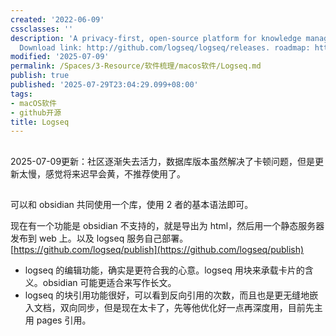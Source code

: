 ```yaml
---
created: '2022-06-09'
cssclasses: ''
description: 'A privacy-first, open-source platform for knowledge management and collaboration.
  Download link: http://github.com/logseq/logseq/releases. roadmap: http://trello.com/b/8txSM12G/roadmap'
modified: '2025-07-09'
permalink: /Spaces/3-Resource/软件梳理/macos软件/Logseq.md
publish: true
published: '2025-07-29T23:04:29.099+08:00'
tags:
- macOS软件
- github开源
title: Logseq
---
```

##

2025-07-09更新：社区逐渐失去活力，数据库版本虽然解决了卡顿问题，但是更新太慢，感觉将来迟早会黄，不推荐使用了。

##

可以和 obsidian 共同使用一个库，使用 2 者的基本语法即可。

  现在有一个功能是 obsidian 不支持的，就是导出为 html，然后用一个静态服务器发布到 web 上。以及 logseq 服务自己部署。[https://github.com/logseq/publish](https://github.com/logseq/publish)

- logseq 的编辑功能，确实是更符合我的心意。logseq 用块来承载卡片的含义。obsidian 可能更适合来写作长文。
- logseq 的块引用功能很好，可以看到反向引用的次数，而且也是更无缝地嵌入文档，双向同步，但是现在太卡了，先等他优化好一点再深度用，目前先主用 pages 引用。
